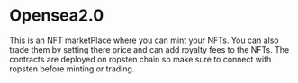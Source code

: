# Opensea2.0
This is an NFT marketPlace where you can mint your NFTs. You can also trade them 
by setting there price and can add royalty fees to the NFTs.
The contracts are deployed on ropsten chain so make sure to connect with ropsten before minting or trading.
